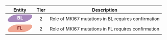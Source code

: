 |Entity|Tier|Description              |
|:----:|:----:|------------------------------|
|![BL](images/icons/BL_tier2.png) | 2 | Role of MKI67 mutations in BL requires confirmation|
|![FL](images/icons/FL_tier2.png) | 2 | Role of MKI67 mutations in FL requires confirmation|
